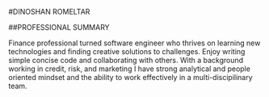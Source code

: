 #DINOSHAN ROMELTAR

##PROFESSIONAL SUMMARY

Finance professional turned software engineer who thrives on learning new technologies and finding creative solutions to challenges. Enjoy writing
simple concise code and collaborating with others. With a background working in credit, risk, and marketing I have strong analytical and people oriented mindset and the ability to work effectively in a multi-discipilinary team.
